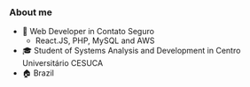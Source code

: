 ### About me

- 🏢 Web Developer in Contato Seguro
  - React.JS, PHP, MySQL and AWS
- 🎓 Student of Systems Analysis and Development in Centro Universitário CESUCA
- 🏠 Brazil

<!---
Falcowoski/Falcowoski is a ✨ special ✨ repository because its `README.md` (this file) appears on your GitHub profile.
You can click the Preview link to take a look at your changes.
--->

